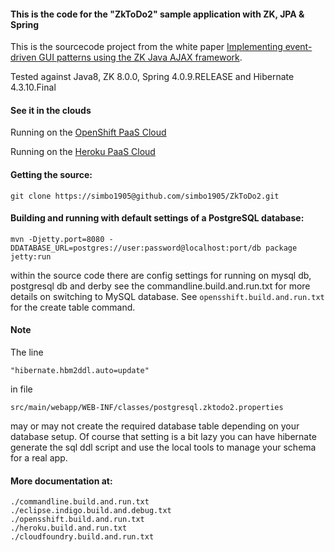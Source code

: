 
#### This is the code for the "ZkToDo2" sample application with ZK, JPA & Spring

This is the sourcecode project from the white paper [Implementing event-driven GUI patterns using the ZK Java AJAX framework](http://www.ibm.com/developerworks/websphere/zones/portal/proddoc/zkjavaajax/). 

Tested against Java8, ZK 8.0.0, Spring 4.0.9.RELEASE and Hibernate 4.3.10.Final

#### See it in the clouds

Running on the [OpenShift PaaS Cloud](http://zktd2-zkdemo.rhcloud.com/ "OpenShift PaaS Cloud") 

Running on the [Heroku PaaS Cloud](http://glowing-light-1070.herokuapp.com/ "Heroku PaaS Cloud") 

#### Getting the source:

	git clone https://simbo1905@github.com/simbo1905/ZkToDo2.git
	
#### Building and running with default settings of a PostgreSQL database:

	mvn -Djetty.port=8080 -DDATABASE_URL=postgres://user:password@localhost:port/db package jetty:run

within the source code there are config settings for running on mysql db, postgresql db and derby see 
the commandline.build.and.run.txt for more details on switching to MySQL database. See `opensshift.build.and.run.txt` for the create table command.  

#### Note

The line

	"hibernate.hbm2ddl.auto=update" 

in file 

	src/main/webapp/WEB-INF/classes/postgresql.zktodo2.properties 

may or may not create the required database table depending on your database setup. Of course that setting is a bit lazy you can have hibernate generate the sql ddl script and use the local tools to manage your schema for a real app.

#### More documentation at: 

	./commandline.build.and.run.txt
	./eclipse.indigo.build.and.debug.txt
	./opensshift.build.and.run.txt
	./heroku.build.and.run.txt
	./cloudfoundry.build.and.run.txt

